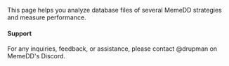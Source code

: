This page helps you analyze database files of several MemeDD strategies and measure performance.

#### Support

For any inquiries, feedback, or assistance, please contact @drupman on MemeDD's Discord.
